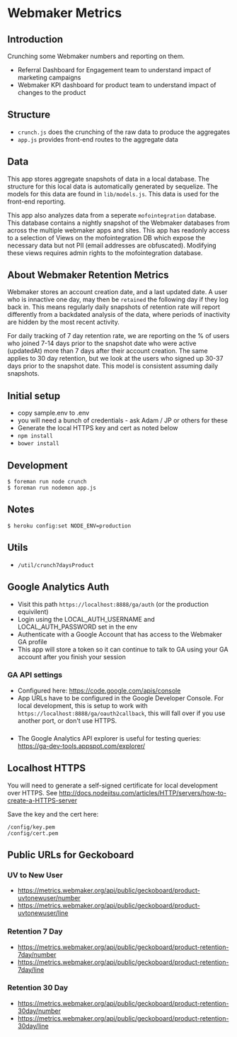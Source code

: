 Webmaker Metrics
===================================================

## Introduction

Crunching some Webmaker numbers and reporting on them.

* Referral Dashboard for Engagement team to understand impact of marketing campaigns
* Webmaker KPI dashboard for product team to understand impact of changes to the product

## Structure

* `crunch.js` does the crunching of the raw data to produce the aggregates
* `app.js` provides front-end routes to the aggregate data

## Data

This app stores aggregate snapshots of data in a local database. The structure for this local data is automatically generated by sequelize. The models for this data are found in `lib/models.js`. This data is used for the front-end reporting.

This app also analyzes data from a seperate `mofointegration` database. This database contains a nightly snapshot of the Webmaker databases from across the multiple webmaker apps and sites. This app has readonly access to a selection of Views on the mofointegration DB which expose the necessary data but not PII (email addresses are obfuscated). Modifying these views requires admin rights to the mofointegration database.

## About Webmaker Retention Metrics

Webmaker stores an account creation date, and a last updated date. A user who is innactive one day, may then be `retained` the following day if they log back in. This means regularly daily snapshots of retention rate will report differently from a backdated analysis of the data, where periods of inactivity are hidden by the most recent activity.

For daily tracking of 7 day retention rate, we are reporting on the % of users who joined 7-14 days prior to the snapshot date who were active (updatedAt) more than 7 days after their account creation. The same applies to 30 day retention, but we look at the users who signed up 30-37 days prior to the snapshot date. This model is consistent assuming daily snapshots.

## Initial setup

* copy sample.env to .env
* you will need a bunch of credentials - ask Adam / JP or others for these
* Generate the local HTTPS key and cert as noted below
* `npm install`
* `bower install`


## Development
```
$ foreman run node crunch
$ foreman run nodemon app.js
```

## Notes

```
$ heroku config:set NODE_ENV=production
```

## Utils
* `/util/crunch7daysProduct`

## Google Analytics Auth

* Visit this path `https://localhost:8888/ga/auth` (or the production equivilent)
* Login using the LOCAL_AUTH_USERNAME and LOCAL_AUTH_PASSWORD set in the env
* Authenticate with a Google Account that has access to the Webmaker GA profile
* This app will store a token so it can continue to talk to GA using your GA account after you finish your session

### GA API settings

* Configured here: https://code.google.com/apis/console
* App URLs have to be configured in the Google Developer Console. For local development, this is setup to work with `https://localhost:8888/ga/oauth2callback`, this will fall over if you use another port, or don't use HTTPS.

###
* The Google Analytics API explorer is useful for testing queries: https://ga-dev-tools.appspot.com/explorer/

## Localhost HTTPS

You will need to generate a self-signed certificate for local development over HTTPS. See http://docs.nodejitsu.com/articles/HTTP/servers/how-to-create-a-HTTPS-server

Save the key and the cert here:

```
/config/key.pem
/config/cert.pem
```

## Public URLs for Geckoboard

### UV to New User
* https://metrics.webmaker.org/api/public/geckoboard/product-uvtonewuser/number
* https://metrics.webmaker.org/api/public/geckoboard/product-uvtonewuser/line

### Retention 7 Day
* https://metrics.webmaker.org/api/public/geckoboard/product-retention-7day/number
* https://metrics.webmaker.org/api/public/geckoboard/product-retention-7day/line

### Retention 30 Day
* https://metrics.webmaker.org/api/public/geckoboard/product-retention-30day/number
* https://metrics.webmaker.org/api/public/geckoboard/product-retention-30day/line
